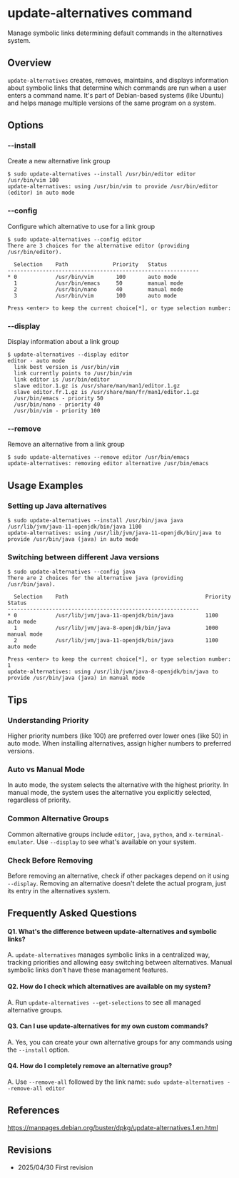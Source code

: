 # update-alternatives command

Manage symbolic links determining default commands in the alternatives system.

## Overview

`update-alternatives` creates, removes, maintains, and displays information about symbolic links that determine which commands are run when a user enters a command name. It's part of Debian-based systems (like Ubuntu) and helps manage multiple versions of the same program on a system.

## Options

### **--install**

Create a new alternative link group

```console
$ sudo update-alternatives --install /usr/bin/editor editor /usr/bin/vim 100
update-alternatives: using /usr/bin/vim to provide /usr/bin/editor (editor) in auto mode
```

### **--config**

Configure which alternative to use for a link group

```console
$ sudo update-alternatives --config editor
There are 3 choices for the alternative editor (providing /usr/bin/editor).

  Selection    Path              Priority   Status
------------------------------------------------------------
* 0            /usr/bin/vim       100       auto mode
  1            /usr/bin/emacs     50        manual mode
  2            /usr/bin/nano      40        manual mode
  3            /usr/bin/vim       100       auto mode

Press <enter> to keep the current choice[*], or type selection number:
```

### **--display**

Display information about a link group

```console
$ update-alternatives --display editor
editor - auto mode
  link best version is /usr/bin/vim
  link currently points to /usr/bin/vim
  link editor is /usr/bin/editor
  slave editor.1.gz is /usr/share/man/man1/editor.1.gz
  slave editor.fr.1.gz is /usr/share/man/fr/man1/editor.1.gz
  /usr/bin/emacs - priority 50
  /usr/bin/nano - priority 40
  /usr/bin/vim - priority 100
```

### **--remove**

Remove an alternative from a link group

```console
$ sudo update-alternatives --remove editor /usr/bin/emacs
update-alternatives: removing editor alternative /usr/bin/emacs
```

## Usage Examples

### Setting up Java alternatives

```console
$ sudo update-alternatives --install /usr/bin/java java /usr/lib/jvm/java-11-openjdk/bin/java 1100
update-alternatives: using /usr/lib/jvm/java-11-openjdk/bin/java to provide /usr/bin/java (java) in auto mode
```

### Switching between different Java versions

```console
$ sudo update-alternatives --config java
There are 2 choices for the alternative java (providing /usr/bin/java).

  Selection    Path                                           Priority   Status
------------------------------------------------------------
* 0            /usr/lib/jvm/java-11-openjdk/bin/java          1100      auto mode
  1            /usr/lib/jvm/java-8-openjdk/bin/java           1000      manual mode
  2            /usr/lib/jvm/java-11-openjdk/bin/java          1100      auto mode

Press <enter> to keep the current choice[*], or type selection number: 1
update-alternatives: using /usr/lib/jvm/java-8-openjdk/bin/java to provide /usr/bin/java (java) in manual mode
```

## Tips

### Understanding Priority

Higher priority numbers (like 100) are preferred over lower ones (like 50) in auto mode. When installing alternatives, assign higher numbers to preferred versions.

### Auto vs Manual Mode

In auto mode, the system selects the alternative with the highest priority. In manual mode, the system uses the alternative you explicitly selected, regardless of priority.

### Common Alternative Groups

Common alternative groups include `editor`, `java`, `python`, and `x-terminal-emulator`. Use `--display` to see what's available on your system.

### Check Before Removing

Before removing an alternative, check if other packages depend on it using `--display`. Removing an alternative doesn't delete the actual program, just its entry in the alternatives system.

## Frequently Asked Questions

#### Q1. What's the difference between update-alternatives and symbolic links?
A. `update-alternatives` manages symbolic links in a centralized way, tracking priorities and allowing easy switching between alternatives. Manual symbolic links don't have these management features.

#### Q2. How do I check which alternatives are available on my system?
A. Run `update-alternatives --get-selections` to see all managed alternative groups.

#### Q3. Can I use update-alternatives for my own custom commands?
A. Yes, you can create your own alternative groups for any commands using the `--install` option.

#### Q4. How do I completely remove an alternative group?
A. Use `--remove-all` followed by the link name: `sudo update-alternatives --remove-all editor`

## References

https://manpages.debian.org/buster/dpkg/update-alternatives.1.en.html

## Revisions

- 2025/04/30 First revision